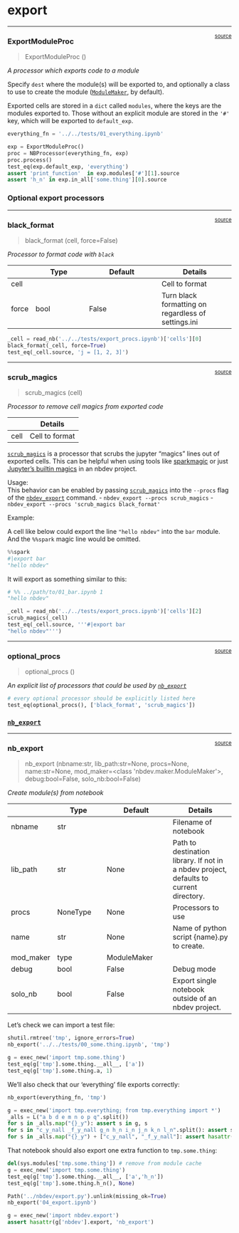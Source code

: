 # export


<!-- WARNING: THIS FILE WAS AUTOGENERATED! DO NOT EDIT! -->

------------------------------------------------------------------------

<a
href="https://github.com/AnswerDotAI/nbdev/blob/master/nbdev/export.py#L22"
target="_blank" style="float:right; font-size:smaller">source</a>

### ExportModuleProc

>  ExportModuleProc ()

*A processor which exports code to a module*

Specify `dest` where the module(s) will be exported to, and optionally a
class to use to create the module
([`ModuleMaker`](https://nbdev.fast.ai/api/maker.html#modulemaker), by
default).

Exported cells are stored in a `dict` called `modules`, where the keys
are the modules exported to. Those without an explicit module are stored
in the `'#'` key, which will be exported to `default_exp`.

``` python
everything_fn = '../../tests/01_everything.ipynb'

exp = ExportModuleProc()
proc = NBProcessor(everything_fn, exp)
proc.process()
test_eq(exp.default_exp, 'everything')
assert 'print_function'  in exp.modules['#'][1].source
assert 'h_n' in exp.in_all['some.thing'][0].source
```

### Optional export processors

------------------------------------------------------------------------

<a
href="https://github.com/AnswerDotAI/nbdev/blob/master/nbdev/export.py#L37"
target="_blank" style="float:right; font-size:smaller">source</a>

### black_format

>  black_format (cell, force=False)

*Processor to format code with `black`*

<table>
<colgroup>
<col style="width: 6%" />
<col style="width: 25%" />
<col style="width: 34%" />
<col style="width: 34%" />
</colgroup>
<thead>
<tr>
<th></th>
<th><strong>Type</strong></th>
<th><strong>Default</strong></th>
<th><strong>Details</strong></th>
</tr>
</thead>
<tbody>
<tr>
<td>cell</td>
<td></td>
<td></td>
<td>Cell to format</td>
</tr>
<tr>
<td>force</td>
<td>bool</td>
<td>False</td>
<td>Turn black formatting on regardless of settings.ini</td>
</tr>
</tbody>
</table>

``` python
_cell = read_nb('../../tests/export_procs.ipynb')['cells'][0]
black_format(_cell, force=True)
test_eq(_cell.source, 'j = [1, 2, 3]')
```

------------------------------------------------------------------------

<a
href="https://github.com/AnswerDotAI/nbdev/blob/master/nbdev/export.py#L54"
target="_blank" style="float:right; font-size:smaller">source</a>

### scrub_magics

>  scrub_magics (cell)

*Processor to remove cell magics from exported code*

<table>
<thead>
<tr>
<th></th>
<th><strong>Details</strong></th>
</tr>
</thead>
<tbody>
<tr>
<td>cell</td>
<td>Cell to format</td>
</tr>
</tbody>
</table>

[`scrub_magics`](https://nbdev.fast.ai/api/export.html#scrub_magics) is
a processor that scrubs the jupyter “magics” lines out of exported
cells. This can be helpful when using tools like
[sparkmagic](https://github.com/jupyter-incubator/sparkmagic) or just
[Jupyter’s builtin
magics](https://ipython.readthedocs.io/en/stable/interactive/magics.html)
in an nbdev project.

Usage:  
This behavior can be enabled by passing
[`scrub_magics`](https://nbdev.fast.ai/api/export.html#scrub_magics)
into the `--procs` flag of the
[`nbdev_export`](https://nbdev.fast.ai/api/doclinks.html#nbdev_export)
command. - `nbdev_export --procs scrub_magics` -
`nbdev_export --procs 'scrub_magics black_format'`

Example:

A cell like below could export the line `"hello nbdev"` into the `bar`
module. And the `%%spark` magic line would be omitted.

``` python
%%spark
#|export bar
"hello nbdev"
```

It will export as something similar to this:

``` python
# %% ../path/to/01_bar.ipynb 1
"hello nbdev"
```

``` python
_cell = read_nb('../../tests/export_procs.ipynb')['cells'][2]
scrub_magics(_cell)
test_eq(_cell.source, '''#|export bar
"hello nbdev"''')
```

------------------------------------------------------------------------

<a
href="https://github.com/AnswerDotAI/nbdev/blob/master/nbdev/export.py#L64"
target="_blank" style="float:right; font-size:smaller">source</a>

### optional_procs

>  optional_procs ()

*An explicit list of processors that could be used by
[`nb_export`](https://nbdev.fast.ai/api/export.html#nb_export)*

``` python
# every optional processor should be explicitly listed here
test_eq(optional_procs(), ['black_format', 'scrub_magics'])
```

### [`nb_export`](https://nbdev.fast.ai/api/export.html#nb_export)

------------------------------------------------------------------------

<a
href="https://github.com/AnswerDotAI/nbdev/blob/master/nbdev/export.py#L70"
target="_blank" style="float:right; font-size:smaller">source</a>

### nb_export

>  nb_export (nbname:str, lib_path:str=None, procs=None, name:str=None,
>                 mod_maker=<class 'nbdev.maker.ModuleMaker'>, debug:bool=False,
>                 solo_nb:bool=False)

*Create module(s) from notebook*

<table>
<colgroup>
<col style="width: 6%" />
<col style="width: 25%" />
<col style="width: 34%" />
<col style="width: 34%" />
</colgroup>
<thead>
<tr>
<th></th>
<th><strong>Type</strong></th>
<th><strong>Default</strong></th>
<th><strong>Details</strong></th>
</tr>
</thead>
<tbody>
<tr>
<td>nbname</td>
<td>str</td>
<td></td>
<td>Filename of notebook</td>
</tr>
<tr>
<td>lib_path</td>
<td>str</td>
<td>None</td>
<td>Path to destination library. If not in a nbdev project, defaults to
current directory.</td>
</tr>
<tr>
<td>procs</td>
<td>NoneType</td>
<td>None</td>
<td>Processors to use</td>
</tr>
<tr>
<td>name</td>
<td>str</td>
<td>None</td>
<td>Name of python script {name}.py to create.</td>
</tr>
<tr>
<td>mod_maker</td>
<td>type</td>
<td>ModuleMaker</td>
<td></td>
</tr>
<tr>
<td>debug</td>
<td>bool</td>
<td>False</td>
<td>Debug mode</td>
</tr>
<tr>
<td>solo_nb</td>
<td>bool</td>
<td>False</td>
<td>Export single notebook outside of an nbdev project.</td>
</tr>
</tbody>
</table>

Let’s check we can import a test file:

``` python
shutil.rmtree('tmp', ignore_errors=True)
nb_export('../../tests/00_some.thing.ipynb', 'tmp')

g = exec_new('import tmp.some.thing')
test_eq(g['tmp'].some.thing.__all__, ['a'])
test_eq(g['tmp'].some.thing.a, 1)
```

We’ll also check that our ‘everything’ file exports correctly:

``` python
nb_export(everything_fn, 'tmp')

g = exec_new('import tmp.everything; from tmp.everything import *')
_alls = L("a b d e m n o p q".split())
for s in _alls.map("{}_y"): assert s in g, s
for s in "c_y_nall _f_y_nall g_n h_n i_n j_n k_n l_n".split(): assert s not in g, s
for s in _alls.map("{}_y") + ["c_y_nall", "_f_y_nall"]: assert hasattr(g['tmp'].everything,s), s
```

That notebook should also export one extra function to `tmp.some.thing`:

``` python
del(sys.modules['tmp.some.thing']) # remove from module cache
g = exec_new('import tmp.some.thing')
test_eq(g['tmp'].some.thing.__all__, ['a','h_n'])
test_eq(g['tmp'].some.thing.h_n(), None)
```

``` python
Path('../nbdev/export.py').unlink(missing_ok=True)
nb_export('04_export.ipynb')

g = exec_new('import nbdev.export')
assert hasattr(g['nbdev'].export, 'nb_export')
```
